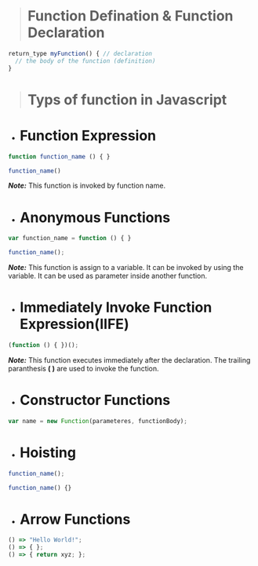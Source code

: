 > # Function Defination & Function Declaration
```js
return_type myFunction() { // declaration
  // the body of the function (definition)
}
```
> # Typs of function in Javascript
* # Function Expression
```js
function function_name () { }

function_name()
```
***Note:*** 
This function is invoked by function name.


* # Anonymous Functions
```js
var function_name = function () { }

function_name();
```
***Note:***
This function is assign to a variable.
It can be invoked by using the variable.
It can be used as parameter inside another function.

* # Immediately Invoke Function Expression(IIFE)
```js
(function () { })();
```
***Note:***
This function executes immediately after the declaration.
The trailing paranthesis **( )** are used to invoke the function.


* # Constructor Functions
```js
var name = new Function(parameteres, functionBody);
```

* # Hoisting
```js
function_name();

function_name() {}
```

* # Arrow Functions
```js
() => "Hello World!";
() => { };
() => { return xyz; };
```